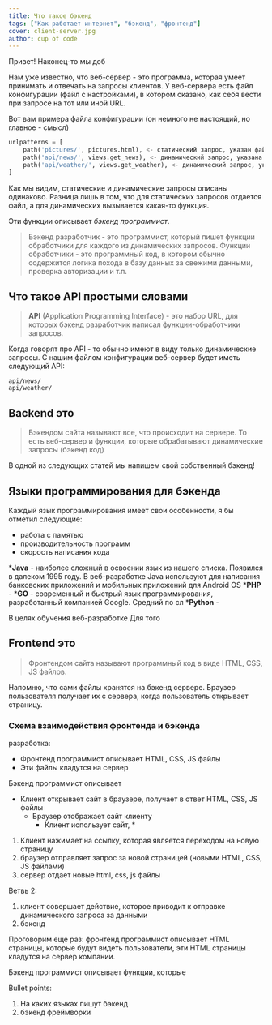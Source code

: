 ```yaml
---
title: Что такое бэкенд
tags: ["Как работает интернет", "бэкенд", "фронтенд"]
cover: client-server.jpg
author: cup of code
---
```


Привет! Наконец-то мы доб

Нам уже известно, что веб-сервер - это программа, которая умеет принимать и отвечать на запросы клиентов.
У веб-сервера есть файл конфигурации (файл с настройками), в котором сказано, как себя вести при запросе на тот или иной URL.

Вот вам примера файла конфигурации (он немного не настоящий, но главное - смысл)
```python
urlpatterns = [
    path('pictures/', pictures.html), <- статический запрос, указан файл, который надо вернуть
    path('api/news/', views.get_news), <- динамический запрос, указана функция, которую надо вызвать
    path('api/weather/', views.get_weather), <- динамический запрос, указана функция, которую надо вызвать
]
```

Как мы видим, статические и динамические запросы описаны одинаково.
Разница лишь в том, что для статических запросов отдается файл, а для динамических вызывается какая-то функция.

Эти функции описывает *бэкенд программист*.

> Бэкенд разработчик - это программист, который пишет функции обработчики для каждого из динамических запросов.
> Функции обработчики - это программный код, в котором обычно содержится логика похода в базу данных за свежими данными,
> проверка авторизации и т.п.

## Что такое API простыми словами

> **API** (Application Programming Interface) - это набор URL, для которых бэкенд разработчик написал функции-обработчики запросов.

Когда говорят про API - то обычно имеют в виду только динамические запросы.
С нашим файлом конфигурации веб-сервер будет иметь следующий API:

```text
api/news/
api/weather/
```

## Backend это

> Бэкендом сайта называют все, что происходит на сервере. То есть веб-сервер и функции,
> которые обрабатывают динамические запросы (бэкенд код)

В одной из следующих статей мы напишем свой собственный бэкенд!

## Языки программирования для бэкенда

Каждый язык программирования имеет свои особенности, я бы отметил следующие:
* работа с памятью
* производительность программ
* скорость написания кода



***Java** - наиболее сложный в освоении язык из нашего списка. Появился в далеком 1995 году.
В веб-разработке Java используют для написания банковских приложений и мобильных приложений для Android OS
***PHP** -
***GO** - современный и быстрый язык программирования, разработанный компанией Google.
Средний по сл
***Python** -

В целях обучения веб-разработке
Для того

## Frontend это
> Фронтендом сайта называют программный код в виде HTML, CSS, JS файлов.

Напомню, что сами файлы хранятся на бэкенд сервере.
Браузер пользователя получает их с сервера, когда пользователь открывает страницу.

### Схема взаимодействия фронтенда и бэкенда



разработка:
* Фронтенд программист описывает HTML, CSS, JS файлы
* Эти файлы кладутся на сервер

Бэкенд программист описывает

* Клиент открывает сайт в браузере, получает в ответ HTML, CSS, JS файлы
  * Браузер отображает сайт клиенту
      * Клиент использует сайт,
         *
1. Клиент нажимает на ссылку, которая является переходом на новую страницу
2. браузер отправляет запрос за новой страницей (новыми HTML, CSS, JS файлами)
3. сервер отдает новые html, css, js файлы

Ветвь 2:
1. клиент совершает действие, которое приводит к отправке динамического запроса за данными
2. бэкенд

Проговорим еще раз: фронтенд программист описывает HTML страницы, которые будут видеть пользователи, эти HTML страницы кладутся на сервер компании.

Бэкенд программист описывает функции, которые



Bullet points:
1. На каких языках пишут бэкенд
2. бэкенд фреймворки
